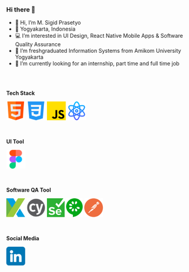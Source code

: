 ### Hi there 👋

- 👋 Hi, I’m M. Sigid Prasetyo
- 📍  Yogyakarta, Indonesia
- 💻 I’m interested in UI Design, React Native Mobile Apps & Software Quality Assurance
- 🌱 I’m freshgraduated Information Systems from Amikom University Yogyakarta
- 👀 I’m currently looking for an internship, part time and full time job

<br>
<br>

**Tech Stack**

<code><img height="50" src="https://raw.githubusercontent.com/pistachio04/pistachio04/main/html.png"></code>
<code><img height="50" src="https://raw.githubusercontent.com/pistachio04/pistachio04/main/css.png"></code>
<code><img height="50" src="https://raw.githubusercontent.com/pistachio04/pistachio04/main/js.png"></code>
<code><img height="50" src="https://raw.githubusercontent.com/pistachio04/pistachio04/main/atom.png"></code>

<br>


**UI Tool**

<code><img height="50" src="https://raw.githubusercontent.com/pistachio04/pistachio04/main/figma.png"></code>

<br>


**Software QA Tool**

<code><img height="50" src="https://raw.githubusercontent.com/pistachio04/pistachio04/main/katalon.png"></code>
<code><img height="50" src="https://raw.githubusercontent.com/pistachio04/pistachio04/main/cypress.svg"></code>
<code><img height="50" src="https://raw.githubusercontent.com/pistachio04/pistachio04/main/selenium.svg"></code>
<code><img height="50" src="https://raw.githubusercontent.com/pistachio04/pistachio04/main/cucumber.png"></code>
<code><img height="50" src="https://raw.githubusercontent.com/pistachio04/pistachio04/main/postman.png"></code>

<br>


**Social Media**

<code><a href="https://www.linkedin.com/in/msigid10/"><img height="50" src="https://raw.githubusercontent.com/pistachio04/pistachio04/main/linkedin.png">
  </a></code>

